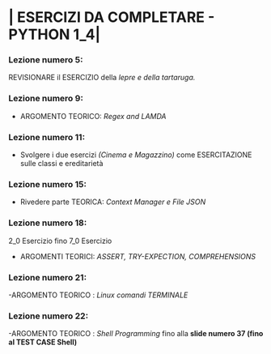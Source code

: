 # | ESERCIZI DA COMPLETARE - PYTHON 1_4|

### Lezione numero 5:

REVISIONARE il ESERCIZIO della *lepre e della tartaruga.*


### Lezione numero 9:

- ARGOMENTO TEORICO: *Regex and LAMDA*


### Lezione numero 11:

- Svolgere i due esercizi *(Cinema e Magazzino)* come ESERCITAZIONE sulle classi e ereditarietà


### Lezione numero 15:

- Rivedere parte TEORICA: *Context Manager e File JSON*


### Lezione numero 18:

2_0 Esercizio fino 7_0 Esercizio

- ARGOMENTI TEORICI: *ASSERT, TRY-EXPECTION, COMPREHENSIONS*


### Lezione numero 21:

-ARGOMENTO TEORICO : *Linux comandi TERMINALE*

### Lezione numero 22:

-ARGOMENTO TEORICO : *Shell Programming* fino alla **slide numero 37 (fino al TEST CASE Shell)**

